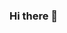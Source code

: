 ### Hi there 👋

<!--
**Sammy4447/Sammy4447** is a ✨ _special_ ✨ repository because its `README.md` (this file) appears on your GitHub profile.

Here are some ideas to get you started:

- 🔭 I’m currently Studying Computer Engineering.
- 💬 Ask me about myself.
-< a href=" 📫 How to reach me: https://www.linkedin.com/in/sameer-bhatt-905562232/">
-->
